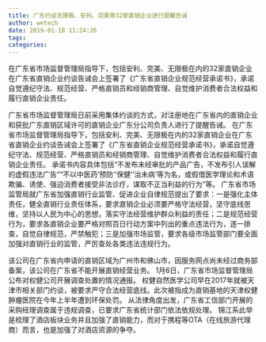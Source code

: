 ```yaml
---
title: 广东约谈无限极、安利、完美等32家直销企业进行提醒告诫
author: wetech
date: 2019-01-18 11:24:26
tags: 
categories: 
---
```

在广东省市场监督管理局指导下，包括安利、完美、无限极在内的32家直销企业在广东省直销企业约谈告诫会上签署了《广东省直销企业规范经营承诺书》，承诺自觉遵纪守法、规范经营、严格直销员和经销商管理、自觉维护消费者合法权益和履行直销企业责任。
<!-- more -->
广东省市场监督管理局日前采用集体约谈的方式，对注册地在广东省内的直销企业和获批广东直销区域许可的直销企业广东分公司负责人进行了提醒告诫。
在广东省市场监督管理局指导下，包括安利、完美、无限极在内的32家直销企业在广东省直销企业约谈告诫会上签署了《广东省直销企业规范经营承诺书》，承诺自觉遵纪守法、规范经营、严格直销员和经销商管理、自觉维护消费者合法权益和履行直销企业责任。
承诺书内容具体包括“不发布未经审批的产品广告，不发布引人误解的虚假违法广告”“不以中医药‘预防’‘保健’‘治未病’等为名，或假借医学理论和术语欺骗、诱使、强迫消费者接受非法诊疗，谋取不正当利益的行为”等。
广东省市场监管局就广东省加强直销行业监管、促进企业自律规范提出了要求：一是强化主体责任，健全直销行业责任体系，要求直销企业必须要严格守法经营，坚守底线思维，坚持以人民为中心的思想，落实守法经营维护群众利益的责任；二是规范经营行为，要求各直销企业要严格对照百日行动方案中列出的重点违法行为，逐一排查，自觉自律规范，严禁触犯；三是加强市场监管，要求各级市场监管部门要全面加强对直销行业的监管，严厉查处各类违法违规行为。
 
 
该公司在广东省内申请的直销区域为广州市和佛山市，因服务网点尚未经过商务部备案，该公司在广东省不能开展直销经营业务。
1月6日，广东省市场监督管理局公布对权健公司开展调查处置的情况通报。
权健自然医学公司早在2017年就被天津市相关部门约谈，被要求严守合法经营底线。此次被指成为直销基地的天津权健肿瘤医院在今年上半年遭到环保处罚。
从法律角度出发，广东省工信部门开展的采购经理调查属于违规调查，已要求广东省统计部门依法依规处理。
锦江系此举是梳理了酒店板块业务并且加强了直销能力，而对于携程等OTA（在线旅游代理商）而言，也是加强了对酒店资源的争夺。
